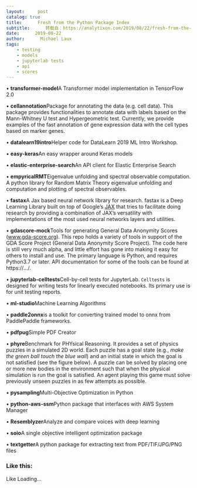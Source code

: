 ```yaml
---
layout:     post
catalog: true
title:      Fresh from the Python Package Index
subtitle:      转载自：https://analytixon.com/2019/08/22/fresh-from-the-python-package-index-36/
date:      2019-08-22
author:      Michael Laux
tags:
    - testing
    - models
    - jupyterlab tests
    - api
    - scores
---
```


• **transformer-model**A Transformer model implementation in TensorFlow 2.0

• **cellannotation**Package for annotating the data (e.g. cell data). This package provides functionalities to annotate data with labels based on the Mann-Whitney U test and Hypergeometric test. Currently, we provide examples of the fast annotation of gene expression data with the cell types based on marker genes.

• **datalearn19intro**Helper code for DataLearn 2019 ML Intro Workshop.

• **easy-keras**An easy wrapper around Keras models

• **elastic-enterprise-search**An API client for Elastic Enterprise Search

• **empyricalRMT**Eigenvalue unfolding and spectral observable computation. A python library for Random Matrix Theory eigenvalue unfolding and computation and plotting of spectral observables.

• **fastax**A Jax based neural network library for research. fastax is a Deep Learning Library built on top of Google’s [JAX](https://…/jax ) that tries to facilitate doing research by providing a combination of JAX’s versatility with implementations of the most used neural networks layers and utilities.

• **gdascore-mock**Tools for generating General Data Anonymity Scores (www.gda-score.org). This repo holds a variety of tools in support of the GDA Score Project (General Data Anonymity Score Project). The code here is still very much alpha, and little effort has gone into making it easy for others to install and use. The primary language is Python, and requires Python3.7 or later. API documentation for some of the tools can be found at https://…/. 

• **jupyterlab-celltests**Cell-by-cell tests for JupyterLab. `Celltests` is designed for writing tests for linearly executed notebooks. Its primary use is for unit testing reports.

• **ml-studio**Machine Learning Algorithms

• **paddle2onnx**is a toolkit for converting trained model to onnx from PaddlePaddle frameworks.

• **pdfpug**Simple PDF Creator

• **phyre**Benchmark for PHYsical Reasoning. It provides a set of physics puzzles in a simulated 2D world. Each puzzle has a goal state (e.g., *make the green ball touch the blue wall*) and an initial state in which the goal is not satisfied (see the figure below). A puzzle can be solved by placing one or more new bodies in the environment such that when the physical simulation is run the goal is satisfied. An agent playing this game must solve previously unseen puzzles in as few attempts as possible.

• **pysampling**Multi-Objective Optimization in Python

• **python-aws-ssm**Python package that interfaces with AWS System Manager

• **Resemblyzer**Analyze and compare voices with deep learning

• **soio**A single objective intelligent optimization package

• **textgetter**A python package for extracting text from PDF/TIF/JPG/PNG files

### Like this:

Like Loading...
